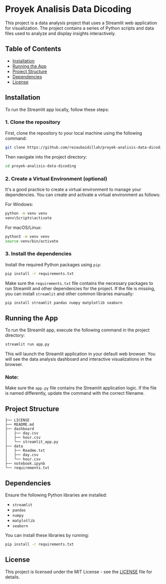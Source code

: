 # Proyek Analisis Data Dicoding

This project is a data analysis project that uses a Streamlit web application for visualization. The project contains a series of Python scripts and data files used to analyze and display insights interactively.

## Table of Contents

- [Installation](#installation)
- [Running the App](#running-the-app)
- [Project Structure](#project-structure)
- [Dependencies](#dependencies)
- [License](#license)

## Installation

To run the Streamlit app locally, follow these steps:

### 1. Clone the repository

First, clone the repository to your local machine using the following command:

```bash
git clone https://github.com/rezaubaidillah/proyek-analisis-data-dicoding.git
```

Then navigate into the project directory:

```bash
cd proyek-analisis-data-dicoding
```

### 2. Create a Virtual Environment (optional)

It's a good practice to create a virtual environment to manage your dependencies. You can create and activate a virtual environment as follows:

For Windows:
```bash
python -m venv venv
venv\Scripts\activate
```

For macOS/Linux:
```bash
python3 -m venv venv
source venv/bin/activate
```

### 3. Install the dependencies

Install the required Python packages using `pip`:

```bash
pip install -r requirements.txt
```

Make sure the `requirements.txt` file contains the necessary packages to run Streamlit and other dependencies for the project. If the file is missing, you can install `streamlit` and other common libraries manually:

```bash
pip install streamlit pandas numpy matplotlib seaborn
```

## Running the App

To run the Streamlit app, execute the following command in the project directory:

```bash
streamlit run app.py
```

This will launch the Streamlit application in your default web browser. You will see the data analysis dashboard and interactive visualizations in the browser.

### Note:
Make sure the `app.py` file contains the Streamlit application logic. If the file is named differently, update the command with the correct filename.

## Project Structure
```
├── LICENSE
├── README.md
├── dashboard
│   ├── day.csv
│   ├── hour.csv
│   └── streamlit_app.py
├── data
│   ├── Readme.txt
│   ├── day.csv
│   └── hour.csv
├── notebook.ipynb
└── requirements.txt
```
## Dependencies

Ensure the following Python libraries are installed:

- `streamlit`
- `pandas`
- `numpy`
- `matplotlib`
- `seaborn`

You can install these libraries by running:

```bash
pip install -r requirements.txt
```

## License

This project is licensed under the MIT License - see the [LICENSE](LICENSE) file for details.
